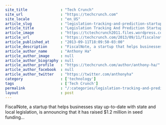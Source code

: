 ```yaml
---
site_title               : "Tech Crunch"
site_url                 : "https://techcrunch.com"
site_locale              : "en_US"
article_slug             : "legislation-tracking-and-prediction-startup-fiscalnote-raises-s1-2m-from-mark-cuban-and-others"
article_title            : "Legislation Tracking And Prediction Startup FiscalNote Raises $1.2M From Mark Cuban And Others"
article_image            : "https://tctechcrunch2011.files.wordpress.com/2013/09/fiscalnote-logo.jpg?w=167&h=53&crop=1"
article_url              : "https://techcrunch.com/2013/09/11/fiscalnote-seed-funding/"
article_published_at     : "2013-09-11T18:09:50-03:00"
article_description      : "FiscalNote, a startup that helps businesses stay up-to-date with state and local legislation, is announcing that it has raised $1.2 million in seed funding..."
article_author_name      : "Anthony Ha"
article_author_image     : null
article_author_biography : null
article_author_profile   : "https://techcrunch.com/author/anthony-ha/"
article_author_facebook  : null
article_author_twitter   : "https://twitter.com/anthonyha"
category                 : ['technology']
tags                     : ['Tech Crunch']
permalink                : "/:categories/legislation-tracking-and-prediction-startup-fiscalnote-raises-s1-2m-from-mark-cuban-and-others/"
layout                   : post
---
```


FiscalNote, a startup that helps businesses stay up-to-date with state and local legislation, is announcing that it has raised $1.2 million in seed funding...
